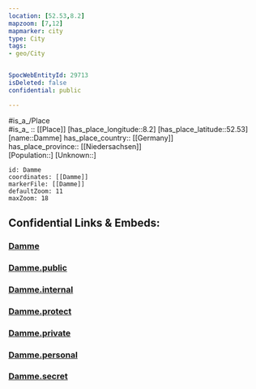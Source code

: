 ```yaml
---
location: [52.53,8.2] 
mapzoom: [7,12] 
mapmarker: city 
type: City
tags:
- geo/City


SpocWebEntityId: 29713
isDeleted: false
confidential: public

---
```

#is_a_/Place  
#is_a_ :: [[Place]] 
[has_place_longitude::8.2] 
[has_place_latitude::52.53] 
[name::Damme] 
has_place_country:: [[Germany]]  
has_place_province:: [[Niedersachsen]]  
[Population::] 
[Unknown::] 


```leaflet
id: Damme
coordinates: [[Damme]] 
markerFile: [[Damme]] 
defaultZoom: 11 
maxZoom: 18
```


## Confidential Links & Embeds: 

### [Damme](/_Standards/Earth/Continent/Europe/Europe~Central/Germany/Germany~West/Niedersachsen/counties~Niedersachsen/Vechta/cities~Vechta/Damme.md) 

### [Damme.public](/_public/Earth/Continent/Europe/Europe~Central/Germany/Germany~West/Niedersachsen/counties~Niedersachsen/Vechta/cities~Vechta/Damme.public.md) 

### [Damme.internal](/_internal/Earth/Continent/Europe/Europe~Central/Germany/Germany~West/Niedersachsen/counties~Niedersachsen/Vechta/cities~Vechta/Damme.internal.md) 

### [Damme.protect](/_protect/Earth/Continent/Europe/Europe~Central/Germany/Germany~West/Niedersachsen/counties~Niedersachsen/Vechta/cities~Vechta/Damme.protect.md) 

### [Damme.private](/_private/Earth/Continent/Europe/Europe~Central/Germany/Germany~West/Niedersachsen/counties~Niedersachsen/Vechta/cities~Vechta/Damme.private.md) 

### [Damme.personal](/_personal/Earth/Continent/Europe/Europe~Central/Germany/Germany~West/Niedersachsen/counties~Niedersachsen/Vechta/cities~Vechta/Damme.personal.md) 

### [Damme.secret](/_secret/Earth/Continent/Europe/Europe~Central/Germany/Germany~West/Niedersachsen/counties~Niedersachsen/Vechta/cities~Vechta/Damme.secret.md)

